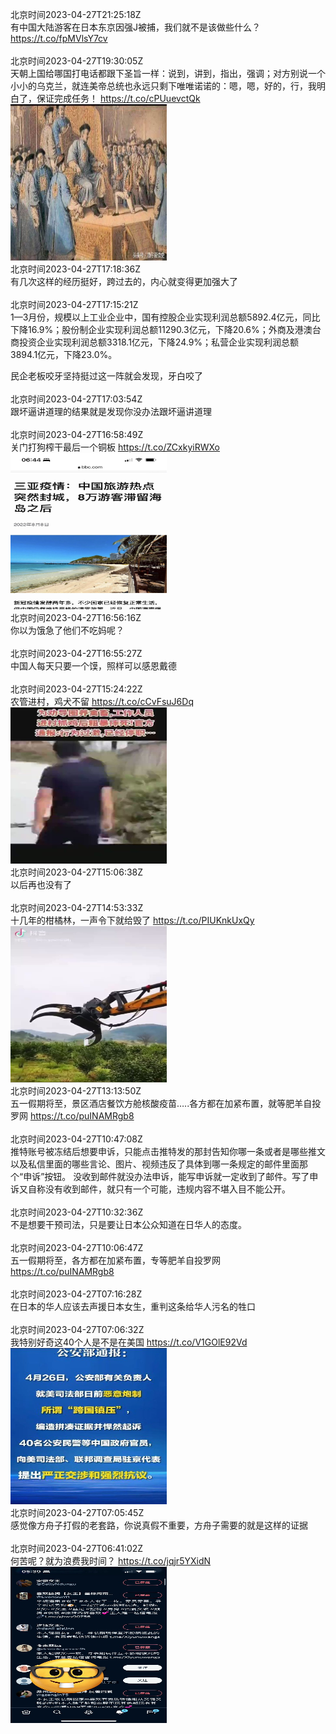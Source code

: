 北京时间2023-04-27T21:25:18Z<br>有中国大陆游客在日本东京因强J被捕，我们就不是该做些什么？
https://t.co/fpMVlsY7cv<br><br>北京时间2023-04-27T19:30:05Z<br>天朝上国给哪国打电话都跟下圣旨一样：说到，讲到，指出，强调；对方别说一个小小的乌克兰，就连美帝总统也永远只剩下唯唯诺诺的：嗯，嗯，好的，行，我明白了，保证完成任务！ https://t.co/cPUuevctQk<br><img src='/temp/2023/1651549271051870208_0.jpg' width='250' height='250'><br>北京时间2023-04-27T17:18:36Z<br>有几次这样的经历挺好，跨过去的，内心就变得更加强大了<br><br>北京时间2023-04-27T17:15:21Z<br>1—3月份，规模以上工业企业中，国有控股企业实现利润总额5892.4亿元，同比下降16.9%；股份制企业实现利润总额11290.3亿元，下降20.6%；外商及港澳台商投资企业实现利润总额3318.1亿元，下降24.9%；私营企业实现利润总额3894.1亿元，下降23.0%。

民企老板咬牙坚持挺过这一阵就会发现，牙白咬了<br><br>北京时间2023-04-27T17:03:54Z<br>跟坏逼讲道理的结果就是发现你没办法跟坏逼讲道理<br><br>北京时间2023-04-27T16:58:49Z<br>关门打狗榨干最后一个铜板 https://t.co/ZCxkyiRWXo<br><img src='/temp/2023/1651511205595602944_0.jpg' width='250' height='250'><br>北京时间2023-04-27T16:56:16Z<br>你以为饿急了他们不吃妈呢？<br><br>北京时间2023-04-27T16:55:27Z<br>中国人每天只要一个馍，照样可以感恩戴德<br><br>北京时间2023-04-27T15:24:22Z<br>农管进村，鸡犬不留 https://t.co/cCvFsuJ6Dq<br><img src='/temp/2023/1651487435904405504_0.jpg' width='250' height='250'><br>北京时间2023-04-27T15:06:38Z<br>以后再也没有了<br><br>北京时间2023-04-27T14:53:33Z<br>十几年的柑橘林，一声令下就给毁了 https://t.co/PIUKnkUxQy<br><img src='/temp/2023/1651479681714257922_0.jpg' width='250' height='250'><br>北京时间2023-04-27T13:13:50Z<br>五一假期将至，景区酒店餐饮方舱核酸疫苗…..各方都在加紧布置，就等肥羊自投罗网
https://t.co/puINAMRgb8<br><br>北京时间2023-04-27T10:47:08Z<br>推特账号被冻结后想要申诉，只能点击推特发的那封告知你哪一条或者是哪些推文以及私信里面的哪些言论、图片、视频违反了具体到哪一条规定的邮件里面那个“申诉”按钮。
没收到邮件就没办法申诉，能写申诉就一定收到了邮件。写了申诉又自称没有收到邮件，就只有一个可能，违规内容不堪入目不能公开。<br><br>北京时间2023-04-27T10:32:36Z<br>不是想要干预司法，只是要让日本公众知道在日华人的态度。<br><br>北京时间2023-04-27T10:06:47Z<br>五一假期将至，各方都在加紧布置，专等肥羊自投罗网
https://t.co/puINAMRgb8<br><br>北京时间2023-04-27T07:16:28Z<br>在日本的华人应该去声援日本女生，重判这条给华人污名的牲口<br><br>北京时间2023-04-27T07:06:32Z<br>我特别好奇这40个人是不是在美国 https://t.co/V1GOlE92Vd<br><img src='/temp/2023/1651362152031322112_0.jpg' width='250' height='250'><br>北京时间2023-04-27T07:05:45Z<br>感觉像方舟子打假的老套路，你说真假不重要，方舟子需要的就是这样的证据<br><br>北京时间2023-04-27T06:41:02Z<br>何苦呢？就为浪费我时间？ https://t.co/jqjr5YXidN<br><img src='/temp/2023/1651355734842675202_0.jpg' width='250' height='250'><br>